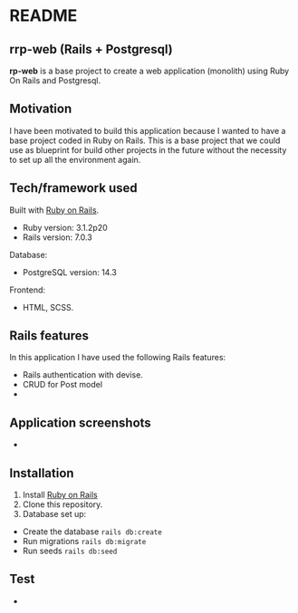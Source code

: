 # README

## rrp-web (Rails + Postgresql)

<b>rp-web</b> is a base project to create a web application (monolith) using Ruby On Rails and Postgresql.

## Motivation

I have been motivated to build this application because I wanted to have a base project coded in Ruby on Rails. This is a base project that we could use as blueprint for build other projects in the future without the necessity to set up all the environment again.

## Tech/framework used

Built with [Ruby on Rails](https://rubyonrails.org/).
- Ruby version: 3.1.2p20
- Rails version: 7.0.3

Database:
- PostgreSQL version: 14.3

Frontend:
- HTML, SCSS.

## Rails features

In this application I have used the following Rails features:
- Rails authentication with devise.
- CRUD for Post model
- 

## Application screenshots

-

## Installation

1. Install [Ruby on Rails](https://edgeguides.rubyonrails.org/getting_started.html#creating-a-new-rails-project-installing-rails)
2. Clone this repository.
3. Database set up:
- Create the database `rails db:create`
- Run migrations `rails db:migrate`
- Run seeds `rails db:seed`

## Test

-
